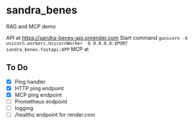# sandra_benes

RAG and MCP demo

API at https://sandra-benes-api.onrender.com
Start command `gunicorn -k uvicorn.workers.UvicornWorker -b 0.0.0.0:$PORT sandra_benes.fastapi:APP`
MCP at 

## To Do

- [x] Ping handler
- [x] HTTP ping endpoint
- [x] MCP ping endpoint
- [ ] Prometheus endpoint
- [ ] logging
- [ ] /healthz endpoint for render.com
